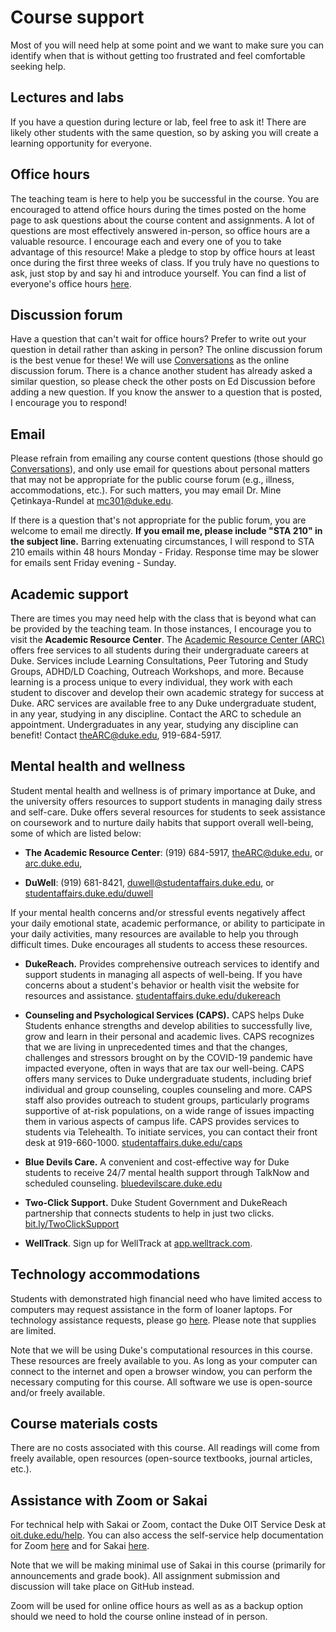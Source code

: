 # Course support


Most of you will need help at some point and we want to make sure you can identify when that is without getting too frustrated and feel comfortable seeking help.

## Lectures and labs

If you have a question during lecture or lab, feel free to ask it!
There are likely other students with the same question, so by asking you will create a learning opportunity for everyone.

## Office hours

The teaching team is here to help you be successful in the course.
You are encouraged to attend office hours during the times posted on the home page to ask questions about the course content and assignments.
A lot of questions are most effectively answered in-person, so office hours are a valuable resource.
I encourage each and every one of you to take advantage of this resource!
Make a pledge to stop by office hours at least once during the first three weeks of class.
If you truly have no questions to ask, just stop by and say hi and introduce yourself.
You can find a list of everyone's office hours [here](/course-team.html).

## Discussion forum

Have a question that can't wait for office hours?
Prefer to write out your question in detail rather than asking in person?
The online discussion forum is the best venue for these!
We will use [Conversations](https://sakai.duke.edu/portal/site/779c3ebe-3b88-4bcc-bd01-1813e8396a23/tool/13b6446a-a6c6-4222-8cfb-c36d1f70802b) as the online discussion forum.
There is a chance another student has already asked a similar question, so please check the other posts on Ed Discussion before adding a new question.
If you know the answer to a question that is posted, I encourage you to respond!

## Email

Please refrain from emailing any course content questions (those should go [Conversations](https://sakai.duke.edu/portal/site/779c3ebe-3b88-4bcc-bd01-1813e8396a23/tool/13b6446a-a6c6-4222-8cfb-c36d1f70802b)), and only use email for questions about personal matters that may not be appropriate for the public course forum (e.g., illness, accommodations, etc.).
For such matters, you may email Dr. Mine Çetinkaya-Rundel at [mc301\@duke.edu](mailto:mc301@duke.edu).

If there is a question that's not appropriate for the public forum, you are welcome to email me directly.
**If you email me, please include "STA 210" in the subject line.** Barring extenuating circumstances, I will respond to STA 210 emails within 48 hours Monday - Friday.
Response time may be slower for emails sent Friday evening - Sunday.

## Academic support

There are times you may need help with the class that is beyond what can be provided by the teaching team.
In those instances, I encourage you to visit the **Academic Resource Center**.
The [Academic Resource Center (ARC)](https://arc.duke.edu) offers free services to all students during their undergraduate careers at Duke.
Services include Learning Consultations, Peer Tutoring and Study Groups, ADHD/LD Coaching, Outreach Workshops, and more.
Because learning is a process unique to every individual, they work with each student to discover and develop their own academic strategy for success at Duke.
ARC services are available free to any Duke undergraduate student, in any year, studying in any discipline.
Contact the ARC to schedule an appointment.
Undergraduates in any year, studying any discipline can benefit!
Contact [theARC\@duke.edu](mailto:theARC@duke.edu), 919-684-5917.

## Mental health and wellness

Student mental health and wellness is of primary importance at Duke, and the university offers resources to support students in managing daily stress and self-care.
Duke offers several resources for students to seek assistance on coursework and to nurture daily habits that support overall well-being, some of which are listed below:

-   **The Academic Resource Center**: (919) 684-5917, [theARC\@duke.edu](mailto:theARC@duke.edu), or [arc.duke.edu](https://arc.duke.edu/),

-   **DuWell**: (919) 681-8421, [duwell\@studentaffairs.duke.edu](mailto:duwell@studentaffairs.duke.edu), or [studentaffairs.duke.edu/duwell](https://studentaffairs.duke.edu/duwell)

If your mental health concerns and/or stressful events negatively affect your daily emotional state, academic performance, or ability to participate in your daily activities, many resources are available to help you through difficult times.
Duke encourages all students to access these resources.

-   **DukeReach.** Provides comprehensive outreach services to identify and support students in managing all aspects of well-being.
    If you have concerns about a student's behavior or health visit the website for resources and assistance.
    [studentaffairs.duke.edu/dukereach](http://studentaffairs.duke.edu/dukereach)

-   **Counseling and Psychological Services (CAPS).** CAPS helps Duke Students enhance strengths and develop abilities to successfully live, grow and learn in their personal and academic lives.
    CAPS recognizes that we are living in unprecedented times and that the changes, challenges and stressors brought on by the COVID-19 pandemic have impacted everyone, often in ways that are tax our well-being.
    CAPS offers many services to Duke undergraduate students, including brief individual and group counseling, couples counseling and more.
    CAPS staff also provides outreach to student groups, particularly programs supportive of at-risk populations, on a wide range of issues impacting them in various aspects of campus life.
    CAPS provides services to students via Telehealth.
    To initiate services, you can contact their front desk at 919-660-1000.
    [studentaffairs.duke.edu/caps](https://studentaffairs.duke.edu/caps)

-   **Blue Devils Care.** A convenient and cost-effective way for Duke students to receive 24/7 mental health support through TalkNow and scheduled counseling.
    [bluedevilscare.duke.edu](https://bluedevilscare.duke.edu/)

-   **Two-Click Support.** Duke Student Government and DukeReach partnership that connects students to help in just two clicks.
    [bit.ly/TwoClickSupport](https://bit.ly/TwoClickSupport)

-   **WellTrack**.
    Sign up for WellTrack at [app.welltrack.com](https://app.welltrack.com/).

## **Technology accommodations**

Students with demonstrated high financial need who have limited access to computers may request assistance in the form of loaner laptops.
For technology assistance requests, please go [here](https://keeplearning.duke.edu/technical-support/).
Please note that supplies are limited.

Note that we will be using Duke's computational resources in this course.
These resources are freely available to you.
As long as your computer can connect to the internet and open a browser window, you can perform the necessary computing for this course.
All software we use is open-source and/or freely available.

## **Course materials costs**

There are no costs associated with this course.
All readings will come from freely available, open resources (open-source textbooks, journal articles, etc.).

## **Assistance with Zoom or Sakai**

For technical help with Sakai or Zoom, contact the Duke OIT Service Desk at [oit.duke.edu/help](https://oit.duke.edu/help).
You can also access the self-service help documentation for Zoom [here](https://oit.duke.edu/help/articles/kb0029318) and for Sakai [here](https://sakai-duke.screenstepslive.com/s/sakai_support).

Note that we will be making minimal use of Sakai in this course (primarily for announcements and grade book).
All assignment submission and discussion will take place on GitHub instead.

Zoom will be used for online office hours as well as as a backup option should we need to hold the course online instead of in person.
